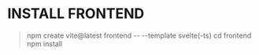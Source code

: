 
# INSTALL FRONTEND
> npm create vite@latest frontend -- --template svelte(-ts)
> cd frontend
> npm install